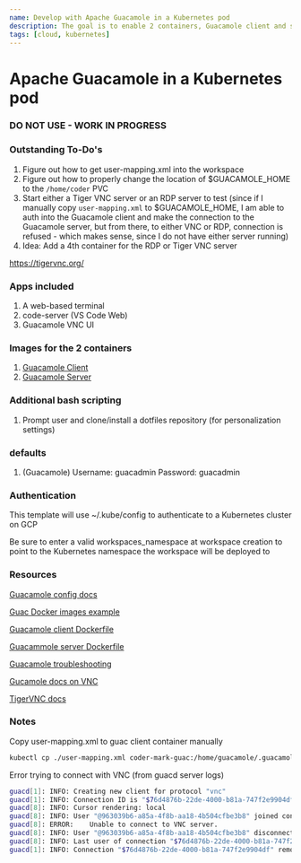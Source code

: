 ```yaml
---
name: Develop with Apache Guacamole in a Kubernetes pod
description: The goal is to enable 2 containers, Guacamole client and server in a K8s pod 
tags: [cloud, kubernetes]
---
```


# Apache Guacamole in a Kubernetes pod

### DO NOT USE - WORK IN PROGRESS

### Outstanding To-Do's
1. Figure out how to get user-mapping.xml into the workspace
2. Figure out how to properly change the location of $GUACAMOLE_HOME to the `/home/coder` PVC
3. Start either a Tiger VNC server or an RDP server to test (since if I manually copy `user-mapping.xml` to $GUACAMOLE_HOME, I am able to auth into the Guacamole client and make the connection to the Guacamole server, but from there, to either VNC or RDP, connection is refused - which makes sense, since I do not have either server running)
4. Idea: Add a 4th container for the RDP or Tiger VNC server

https://tigervnc.org/

### Apps included
1. A web-based terminal
1. code-server (VS Code Web)
1. Guacamole VNC UI

### Images for the 2 containers
1. [Guacamole Client](https://hub.docker.com/r/guacamole/guacd)
2. [Guacamole Server](https://hub.docker.com/r/guacamole/guacamole)

### Additional bash scripting
1. Prompt user and clone/install a dotfiles repository (for personalization settings)

### defaults
1. (Guacamole) Username: guacadmin Password: guacadmin 

### Authentication

This template will use ~/.kube/config to authenticate to a Kubernetes cluster on GCP

Be sure to enter a valid workspaces_namespace at workspace creation to point to the Kubernetes namespace the workspace will be deployed to

### Resources
[Guacamole config docs](https://guacamole.apache.org/doc/gug/configuring-guacamole.html)

[Guac Docker images example](https://kifarunix.com/install-apache-guacamole-as-docker-container-on-ubuntu/)

[Guacamole client Dockerfile](https://github.com/apache/guacamole-client/blob/master/Dockerfile)

[Guacammole server Dockerfile](https://github.com/apache/guacamole-server/blob/master/Dockerfile)

[Guacamole troubleshooting](https://guacamole.apache.org/doc/gug/troubleshooting.html)

[Gucamole docs on VNC](https://guacamole.apache.org/doc/gug/configuring-guacamole.html#vnc)

[TigerVNC docs](https://manpages.ubuntu.com/manpages/bionic/man1/tigervncserver.1.html)

### Notes

Copy user-mapping.xml to guac client container manually
```sh
kubectl cp ./user-mapping.xml coder-mark-guac:/home/guacamole/.guacamole/user-mapping.xml -c guac-client-container -n coder
```

Error trying to connect with VNC (from guacd server logs)
```sh
guacd[1]: INFO:	Creating new client for protocol "vnc"
guacd[1]: INFO:	Connection ID is "$76d4876b-22de-4000-b81a-747f2e9904df"
guacd[8]: INFO:	Cursor rendering: local
guacd[8]: INFO:	User "@963039b6-a85a-4f8b-aa18-4b504cfbe3b8" joined connection "$76d4876b-22de-4000-b81a-747f2e9904df" (1 users now present)
guacd[8]: ERROR:	Unable to connect to VNC server.
guacd[8]: INFO:	User "@963039b6-a85a-4f8b-aa18-4b504cfbe3b8" disconnected (0 users remain)
guacd[8]: INFO:	Last user of connection "$76d4876b-22de-4000-b81a-747f2e9904df" disconnected
guacd[1]: INFO:	Connection "$76d4876b-22de-4000-b81a-747f2e9904df" removed.
```

